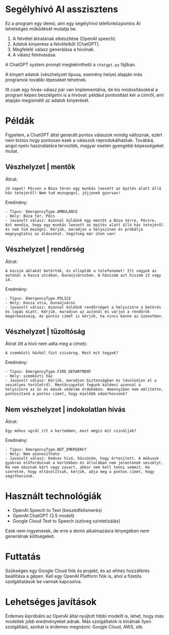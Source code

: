 # Segélyhívó AI asszisztens

Ez a program egy demó, ami egy segélyhívó telefonközpontos AI 
lehetséges működését mutatja be.

1. A felvétel átiratának elkészítése (OpenAI speech).
2. Adatok kinyerése a felvételből (ChatGPT).
3. Megfelelő válasz generálása a hívónak.
4. A válasz felolvasása.

A ChatGPT system prompt megtekinthető a `chatgpt.py` fájlban.

A kinyert adatok (vészhelyzet típusa, esemény helye) alapján más 
programok további lépéseket tehetnek.

Itt csak egy hívás-válasz pár van implementálva, de kis módosításokkal a 
program képes beszélgetni is a hívóval: például pontosítást kér a címről, 
ami alapján megismétli az adatok kinyerését.

# Példák

Figyelem, a ChatGPT által generált pontos válaszok mindig változnak, 
ezért nem biztos hogy pontosan ezek a válaszok reprodukálhatóak. Továbbá, 
angol nyelv használatára tervezték, magyar esetén gyengébb képességeket 
mutat.

## Vészhelyzet | mentők

Átirat:
```
Jó napot! Pécsen a Búza téren egy munkás leesett az építés alatt állá ház tetejéről! Nem tud mozogogni, jöjjenek gyorsan!
```

Eredmény:
```
- Típus: EmergencyType.AMBULANCE
- Hely: Búza tér, Pécs
- Javasolt válasz: Azonnal küldünk egy mentőt a Búza térre, Pécsre. Azt mondja, hogy egy munkás leesett az építés alatt álló ház tetejéről és nem tud mozogni. Kérjük, maradjon a helyszínen és próbálja megnyugtatni az áldozatot. Segítség már úton van!
```

## Vészhelyzet | rendőrség

Átirat:
```
A kocsim ablakát betörték, és ellopták a telefonomat! Itt vagyok az autónál a Kasza utcában, Dunaújvárosban. A házszám azt hiszem 13 vagy 14.
```

Eredmény:
```
- Típus: EmergencyType.POLICE
- Hely: Kasza utca, Dunaújváros
- Javasolt válasz: Azonnal küldünk rendőrséget a helyszínre a betörés és lopás miatt. Kérjük, maradjon az autónál és várjon a rendőrök megérkezéséig. Az pontos címét is kérjük, ha nincs benne az üzenetben.
```

## Vészhelyzet | tűzoltóság

Átirat (itt a hívó nem adta meg a címet):
```
A szemközti házból füst szivárog. Most mit tegyek?
```

Eredmény:
```
- Típus: EmergencyType.FIRE_DEPARTMENT
- Hely: szemközti ház
- Javasolt válasz: Kérjük, maradjon biztonságban és távolodjon el a veszélyes területről. Mentőcsapatot fogunk küldeni azonnal a helyszínre az ön és mások védelme érdekében. Amennyiben nem említette, pontosítaná a pontos címet, hogy mielőbb odaérhessünk?
```

## Nem vészhelyzet | indokolatlan hívás

Átirat:
```
Egy mókus ugrál itt a kertemben, most mégis mit csináljak?
```

Eredmény:
```
- Típus: EmergencyType.NOT_EMERGENCY
- Hely: Nem azonosítható
- Javasolt válasz: Kedves hívó, köszönöm, hogy értesített. A mókusok gyakran előfordulnak a kertekben és általában nem jelentenek veszélyt. Ha nem okoznak kárt vagy zavart, akkor nem kell tenni semmit. Ha szeretné, hogy eltávolítsuk, kérjük, adja meg a pontos címet, hogy segíthessünk.
```

# Használt technológiák

 - OpenAI Speech to Text (beszédfelismerés)
 - OpenAI ChatGPT (3.5 modell)
 - Google Cloud Text to Speech (szöveg szintetizálás)

Ezek nem ingyenesek, de erre a demó alkalmazásra lényegében nem
generálnak költségeket.

# Futtatás

Szükséges egy Google Cloud fiók és projekt, és az ehhez hozzáférés beállítása 
a gépen. Kell egy OpenAI Platform fiók is, ahol a fizetős szolgáltatások 
be vannak kapcsolva.

# Lehetséges javítások

Érdemes kipróbálni az OpenAI által nyújtott többi modellt is, lehet, hogy 
más modellek jobb eredményeket adnak. Más szolgáltatók is kínálnak ilyen 
szolgáltást, azokat is érdemes megnézni: Google Cloud, AWS, stb.